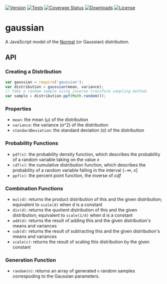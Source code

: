 [![Version](https://img.shields.io/npm/v/gaussian)](https://www.npmjs.com/package/gaussian)
[![Tests](https://github.com/philihp/gaussian/workflows/tests/badge.svg)](https://github.com/philihp/gaussian/actions/workflows/tests.yml)
[![Coverage Status](https://coveralls.io/repos/github/philihp/gaussian/badge.svg?branch=coverage)](https://coveralls.io/github/philihp/gaussian?branch=main)
[![Downloads](https://img.shields.io/npm/dy/gaussian)](https://www.npmjs.com/package/gaussian)
[![License](https://img.shields.io/npm/l/openskill)](https://github.com/philihp/gaussian/blob/main/LICENSE)

# gaussian

A JavaScript model of the [Normal](http://en.wikipedia.org/wiki/Normal_distribution)
(or Gaussian) distribution.

## API

### Creating a Distribution

```javascript
var gaussian = require('gaussian');
var distribution = gaussian(mean, variance);
// Take a random sample using inverse transform sampling method.
var sample = distribution.ppf(Math.random());
```

### Properties

- `mean`: the mean (μ) of the distribution
- `variance`: the variance (σ^2) of the distribution
- `standardDeviation`: the standard deviation (σ) of the distribution

### Probability Functions

- `pdf(x)`: the probability density function, which describes the probability
  of a random variable taking on the value _x_
- `cdf(x)`: the cumulative distribution function, which describes the
  probability of a random variable falling in the interval (−∞, _x_]
- `ppf(x)`: the percent point function, the inverse of _cdf_

### Combination Functions

- `mul(d)`: returns the product distribution of this and the given distribution; equivalent to `scale(d)` when d is a constant
- `div(d)`: returns the quotient distribution of this and the given distribution; equivalent to `scale(1/d)` when d is a constant
- `add(d)`: returns the result of adding this and the given distribution's means and variances
- `sub(d)`: returns the result of subtracting this and the given distribution's means and variances
- `scale(c)`: returns the result of scaling this distribution by the given constant

### Generation Function

- `random(n)`: returns an array of generated `n` random samples correspoding to the Gaussian parameters.
